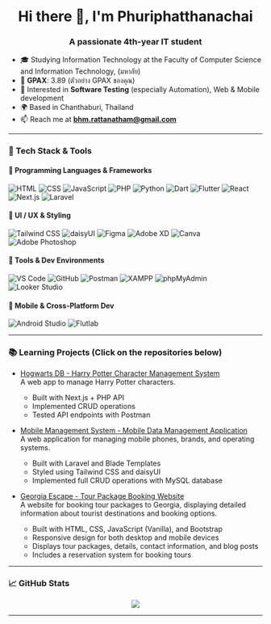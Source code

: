 <h1 align="center">Hi there 👋, I'm Phuriphatthanachai</h1>
<h3 align="center">A passionate 4th-year IT student</h3>

- 🎓 Studying Information Technology at the Faculty of Computer Science and Information Technology, (มหาลัย)
- 🏅 **GPAX**: 3.89 (ตัวอย่าง GPAX ของคุณ)
- 🔬 Interested in **Software Testing** (especially Automation), Web & Mobile development  
- 🌍 Based in Chanthaburi, Thailand  
- 📫 Reach me at **bhm.rattanatham@gmail.com**
---

### 🚀 Tech Stack & Tools

#### 🧠 Programming Languages & Frameworks
![HTML](https://img.shields.io/badge/HTML-E34F26?style=flat&logo=html5&logoColor=white)
![CSS](https://img.shields.io/badge/CSS-1572B6?style=flat&logo=css3)
![JavaScript](https://img.shields.io/badge/JavaScript-F7DF1E?style=flat&logo=javascript&logoColor=000)
![PHP](https://img.shields.io/badge/PHP-777BB4?style=flat&logo=php)
![Python](https://img.shields.io/badge/Python-3776AB?style=flat&logo=python)
![Dart](https://img.shields.io/badge/Dart-0175C2?style=flat&logo=dart)
![Flutter](https://img.shields.io/badge/Flutter-02569B?style=flat&logo=flutter)
![React](https://img.shields.io/badge/React-20232a?style=flat&logo=react)
![Next.js](https://img.shields.io/badge/Next.js-000000?style=flat&logo=nextdotjs&logoColor=white)
![Laravel](https://img.shields.io/badge/Laravel-FF2D20?style=flat&logo=laravel)

#### 🎨 UI / UX & Styling
![Tailwind CSS](https://img.shields.io/badge/Tailwind_CSS-38B2AC?style=flat&logo=tailwind-css)
![daisyUI](https://img.shields.io/badge/daisyUI-4E46E5?style=flat&logo=tailwind-css)
![Figma](https://img.shields.io/badge/Figma-F24E1E?style=flat&logo=figma)
![Adobe XD](https://img.shields.io/badge/Adobe_XD-FF61F6?style=flat&logo=adobexd)
![Canva](https://img.shields.io/badge/Canva-00C4CC?style=flat&logo=canva)
![Adobe Photoshop](https://img.shields.io/badge/Adobe_Photoshop-31A8FF?style=flat&logo=adobe-photoshop&logoColor=white)

#### 🔧 Tools & Dev Environments
![VS Code](https://img.shields.io/badge/VS_Code-007ACC?style=flat&logo=visual-studio-code)
![GitHub](https://img.shields.io/badge/GitHub-181717?style=flat&logo=github)
![Postman](https://img.shields.io/badge/Postman-FF6C37?style=flat&logo=postman)
![XAMPP](https://img.shields.io/badge/XAMPP-FB7A24?style=flat&logo=xampp)
![phpMyAdmin](https://img.shields.io/badge/phpMyAdmin-6C78AF?style=flat)
![Looker Studio](https://img.shields.io/badge/Looker_Studio-4285F4?style=flat&logo=googleanalytics)

#### 📱 Mobile & Cross-Platform Dev
![Android Studio](https://img.shields.io/badge/Android_Studio-3DDC84?style=flat&logo=android-studio)
![Flutlab](https://img.shields.io/badge/Flutlab-02569B?style=flat&logo=flutter)

---

### 📚 Learning Projects (Click on the repositories below)
- [Hogwarts DB - Harry Potter Character Management System](https://github.com/ctrlfaith/hogwarts-db)  
  A web app to manage Harry Potter characters.  
  - Built with Next.js + PHP API
  - Implemented CRUD operations
  - Tested API endpoints with Postman
 
- [Mobile Management System - Mobile Data Management Application](https://github.com/ctrlfaith/mobile_management_system)  
  A web application for managing mobile phones, brands, and operating systems.  
  - Built with Laravel and Blade Templates
  - Styled using Tailwind CSS and daisyUI
  - Implemented full CRUD operations with MySQL database
 
- [Georgia Escape - Tour Package Booking Website](https://github.com/ctrlfaith/georgia-escape)  
  A website for booking tour packages to Georgia, displaying detailed information about tourist destinations and booking options.  
  - Built with HTML, CSS, JavaScript (Vanilla), and Bootstrap
  - Responsive design for both desktop and mobile devices
  - Displays tour packages, details, contact information, and blog posts
  - Includes a reservation system for booking tours

---

### 📈 GitHub Stats

<p align="center">
  <img src="https://github-readme-stats.vercel.app/api?username=ctrlfaith&show_icons=true&theme=tokyonight" />
</p>

---
